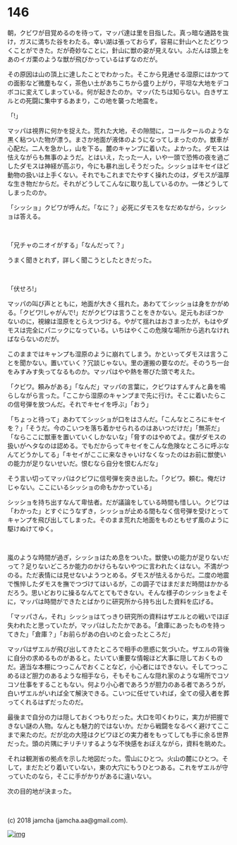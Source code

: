 # 146

朝，クビワが目覚めるのを待って，マッパ達は里を目指した。真っ暗な通路を抜け，ガスに満ちた谷をわたる。幸い湖は張っておらず，容易に針山へとたどりつくことができた。だが奇妙なことに，針山に獣の姿が見えない。ふだんは頭上をあのイガ栗のような獣が飛びかっているはずなのだが。  

その原因は山の頂上に達したことでわかった。そこから見通せる湿原にはかつての面影など微塵もなく，茶色い土があちこちから盛り上がり，平坦な大地をデコボコに変えてしまっている。何が起きたのか。マッパたちは知らない。白きザエルとの死闘に集中するあまり，この地を襲った地震を。  

「!」  

マッパは視界に何かを捉えた。荒れた大地，その隙間に，コールタールのような黒く粘ついた物が漂う。まさか地面が液体のようになってしまったのか。獣車が心配だ。二人を急かし，山を下る。麓のキャンプに着いた。よかった。ダモスは怯えながらも無事のようだ。とはいえ，たった一人，いや一頭で恐怖の夜を過ごしたダモスは神経が高ぶり，今にも暴れ出しそうだった。シッショはキセイほど動物の扱いは上手くない。それでもこれまでたやすく操れたのは，ダモスが温厚な生き物だからだ。それがどうしてこんなに取り乱しているのか。一体どうしてしまったのか。  

「シッショ」クビワが呼んだ。「なに？」必死にダモスをなだめながら，シッショは答える。  

<br>  

「兄チャのニオイがする」「なんだって？」  

うまく聞きとれず，詳しく聞こうとしたときだった。  

<br>  

「伏せろ!」  

マッパの叫び声とともに，地面が大きく揺れた。あわててシッショは身をかがめる。「クビワ!しゃがんで!」だがクビワは言うことをきかない。足元もおぼつかないのに，視線は湿原をとらえつづける。やがて揺れはおさまったが，もはやダモスは完全にパニックになっている。いちはやくこの危険な場所から逃れなければならないのだが。  

このままではキャンプも湿原のように崩れてしまう。かといってダモスは言うことを聞かない。置いていく？冗談じゃない。里の運搬の要なのだ。そのうち一台をみすみす失ってなるものか。マッパはやや熱を帯びた頭で考えた。  

「クビワ。頼みがある」「なんだ」マッパの言葉に，クビワはすんすんと鼻を鳴らしながら言った。「ここから湿原のキャンプまで先に行け。そこに着いたらこの信号弾を放つんだ。それでキセイを呼ぶ」「おう」  

「ちょっと待って」あわててシッショが口をはさんだ。「こんなところにキセイを？」「そうだ。今のこいつを落ち着かせられるのはあいつだけだ」「無茶だ」「ならここに獣車を置いていくしかないな」「脅すのはやめてよ。僕がダモスの扱いがヘタなのは認める。でもだからってキセイをこんな危険なところに呼ぶなんてどうかしてる」「キセイがここに来なきゃいけなくなったのはお前に獣使いの能力が足りないせいだ。恨むなら自分を恨むんだな」  

そう言い切ってマッパはクビワに信号弾を突き出した。「クビワ。頼む。俺だけじゃない。ここにいるシッショの命もかかっている」  

シッショを持ち出すなんて卑怯者。だが議論をしている時間も惜しい。クビワは「わかった」とすぐにうなずき，シッショが止める間もなく信号弾を受けとってキャンプを飛び出してしまった。そのまま荒れた地面をものともせず風のように駆けぬけてゆく。  

<br>  

嵐のような時間が過ぎ，シッショはため息をついた。獣使いの能力が足りないだって？足りないどころか能力のかけらもないやつに言われたくはない。不満がつのる。ただ表情には見せないようつとめる。ダモスが怯えるからだ。二度の地震で憔悴したダモスを撫でつづけてはいるが，この調子ではまだまだ時間はかかるだろう。思いどおりに操るなんてとてもできない。そんな様子のシッショをよそに，マッパは時間ができたとばかりに研究所から持ち出した資料を広げる。  

「マッパさん，それ」シッショはてっきり研究所の資料はザエルとの戦いでほぼ失われたと思っていたが，マッパはしたたかである。「倉庫にあったものを持ってきた」「倉庫？」「お前らがあの白いのと会ったところだ」  

マッパはザエルが飛び出してきたところで相手の思惑に気づいた。ザエルの背後に自分の求めるものがあると。たいてい重要な情報ほど大事に隠しておくものだ。適当な本棚につっこんでおくことなど，小心者にはできない。そしてつっこめるほど胆力のあるような相手なら，そもそもこんな隠れ家のような場所でコソコソ仕事をすることもない。何より小心者であろうが胆力のある者であろうが，白いザエルがいれば全て解決できる。こいつに任せていれば，全ての侵入者を葬ってくれるはずだったのだ。  

最後まで自分の力は隠しておくつもりだった。大口を叩くわりに，実力が把握できない謎の人物。なんとも魅力的ではないか。だから戦闘をなるべく避けてここまで来たのだ。だが北の大陸はクビワほどの実力者をもってしても手に余る世界だった。頭の片隅にチリチリするような不快感をおぼえながら，資料を眺めた。  

それは観測省の拠点を示した地図だった。雪山にひとつ。火山の麓にひとつ。そして，まだたどり着いていない，東の大穴にもうひとつある。これをザエルが守っていたのなら，そこに手がかりがあるに違いない。  

次の目的地が決まった。  

<br>  
<br>  
(c) 2018 jamcha (jamcha.aa@gmail.com).  

[![img](http://i.creativecommons.org/l/by-nc-sa/4.0/88x31.png)](http://creativecommons.org/licenses/by-nc-sa/4.0/deed)
